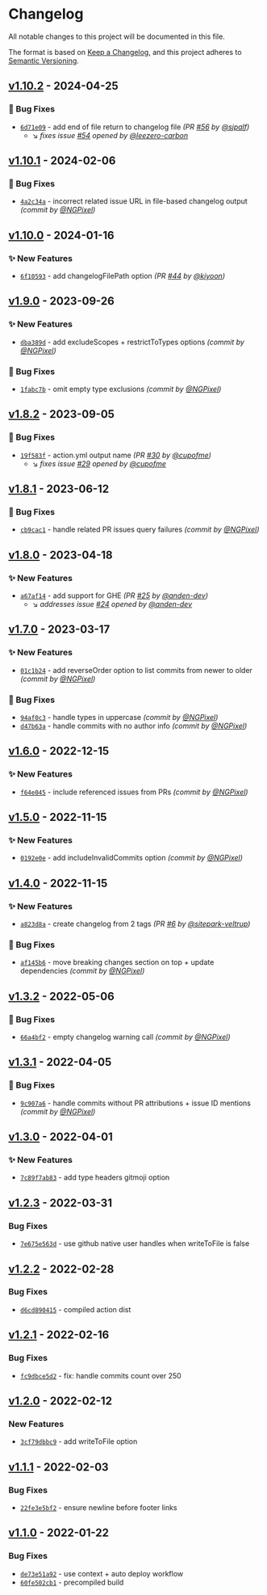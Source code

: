 # Changelog
All notable changes to this project will be documented in this file.

The format is based on [Keep a Changelog](https://keepachangelog.com/en/1.0.0/),
and this project adheres to [Semantic Versioning](https://semver.org/spec/v2.0.0.html).

## [v1.10.2] - 2024-04-25
### :bug: Bug Fixes
- [`6d71e09`](https://github.com/requarks/changelog-action/commit/6d71e098526ee17bae963f058d34cd763378337f) - add end of file return to changelog file *(PR [#56](https://github.com/requarks/changelog-action/pull/56) by [@sjpalf](https://github.com/sjpalf))*
  - :arrow_lower_right: *fixes issue [#54](https://github.com/requarks/changelog-action/issues/54) opened by [@leezero-carbon](https://github.com/leezero-carbon)*


## [v1.10.1] - 2024-02-06
### :bug: Bug Fixes
- [`4a2c34a`](https://github.com/requarks/changelog-action/commit/4a2c34a1a8fcfa9e48e61960aad0affc15066393) - incorrect related issue URL in file-based changelog output *(commit by [@NGPixel](https://github.com/NGPixel))*


## [v1.10.0] - 2024-01-16
### :sparkles: New Features
- [`6f10593`](https://github.com/requarks/changelog-action/commit/6f105938d7e03ad300949d064c6ccf739e79a3d0) - add changelogFilePath option *(PR [#44](https://github.com/requarks/changelog-action/pull/44) by [@kiyoon](https://github.com/kiyoon))*


## [v1.9.0] - 2023-09-26
### :sparkles: New Features
- [`dba389d`](https://github.com/requarks/changelog-action/commit/dba389d510fcf5b8327fe14221b569489dec425d) - add excludeScopes + restrictToTypes options *(commit by [@NGPixel](https://github.com/NGPixel))*

### :bug: Bug Fixes
- [`1fabc7b`](https://github.com/requarks/changelog-action/commit/1fabc7b0c6581d93c398246a856f084fb17cd9eb) - omit empty type exclusions *(commit by [@NGPixel](https://github.com/NGPixel))*


## [v1.8.2] - 2023-09-05
### :bug: Bug Fixes
- [`19f583f`](https://github.com/requarks/changelog-action/commit/19f583f53722c093319992282c8efb8a956efd64) - action.yml output name *(PR [#30](https://github.com/requarks/changelog-action/pull/30) by [@cupofme](https://github.com/cupofme))*
  - :arrow_lower_right: *fixes issue [#29](undefined) opened by [@cupofme](https://github.com/cupofme)*


## [v1.8.1] - 2023-06-12
### :bug: Bug Fixes
- [`cb9cac1`](https://github.com/requarks/changelog-action/commit/cb9cac16822feb7033a12db5731511e82f106d5c) - handle related PR issues query failures *(commit by [@NGPixel](https://github.com/NGPixel))*


## [v1.8.0] - 2023-04-18
### :sparkles: New Features
- [`a67af14`](https://github.com/requarks/changelog-action/commit/a67af14034e62802f8a8fa856a763a76d925df0d) - add support for GHE *(PR [#25](https://github.com/requarks/changelog-action/pull/25) by [@anden-dev](https://github.com/anden-dev))*
  - :arrow_lower_right: *addresses issue [#24](undefined) opened by [@anden-dev](https://github.com/anden-dev)*


## [v1.7.0] - 2023-03-17
### :sparkles: New Features
- [`01c1b24`](https://github.com/requarks/changelog-action/commit/01c1b24b234e079288271046481d408baad64656) - add reverseOrder option to list commits from newer to older *(commit by [@NGPixel](https://github.com/NGPixel))*

### :bug: Bug Fixes
- [`94af0c3`](https://github.com/requarks/changelog-action/commit/94af0c3dfeae6180da49e87ec06a24880614c081) - handle types in uppercase *(commit by [@NGPixel](https://github.com/NGPixel))*
- [`d47b63a`](https://github.com/requarks/changelog-action/commit/d47b63a7f846dd6c4aa803c597a12d413121fd59) - handle commits with no author info *(commit by [@NGPixel](https://github.com/NGPixel))*


## [v1.6.0] - 2022-12-15
### :sparkles: New Features
- [`f64e045`](https://github.com/requarks/changelog-action/commit/f64e045b5e7d73289888b92aa7cf6b9c8443f497) - include referenced issues from PRs *(commit by [@NGPixel](https://github.com/NGPixel))*


## [v1.5.0] - 2022-11-15
### :sparkles: New Features
- [`0192e0e`](https://github.com/requarks/changelog-action/commit/0192e0ed0553ee53648e187d784ccfdefe9e16b3) - add includeInvalidCommits option *(commit by [@NGPixel](https://github.com/NGPixel))*


## [v1.4.0] - 2022-11-15
### :sparkles: New Features
- [`a823d8a`](https://github.com/requarks/changelog-action/commit/a823d8ad176c08b3ceffaab28035dcc37be7f43e) - create changelog from 2 tags *(PR [#6](https://github.com/requarks/changelog-action/pull/6) by [@sitepark-veltrup](https://github.com/sitepark-veltrup))*

### :bug: Bug Fixes
- [`af145b6`](https://github.com/requarks/changelog-action/commit/af145b6f6d1fa8b857e497c91b3120cec8c1ef36) - move breaking changes section on top + update dependencies *(commit by [@NGPixel](https://github.com/NGPixel))*


## [v1.3.2] - 2022-05-06
### :bug: Bug Fixes
- [`66a4bf2`](https://github.com/requarks/changelog-action/commit/66a4bf2663a93f4271c97e78ec54859e0b40ff95) - empty changelog warning call *(commit by [@NGPixel](https://github.com/NGPixel))*


## [v1.3.1] - 2022-04-05
### :bug: Bug Fixes
- [`9c907a6`](https://github.com/requarks/changelog-action/commit/9c907a6f903e86d4591813cbf8c20b94797c7c70) - handle commits without PR attributions + issue ID mentions *(commit by [@NGPixel](https://github.com/NGPixel))*


## [v1.3.0] - 2022-04-01
### :sparkles: New Features
- [`7c89f7ab83`](https://github.com/Requarks/changelog-action/commit/7c89f7ab832998bbd4875c40b8b90a31aac1e398) - add type headers gitmoji option

## [v1.2.3] - 2022-03-31
### Bug Fixes
- [`7e675e563d`](https://github.com/Requarks/changelog-action/commit/7e675e563d4b3d6acbd444970ef9f8f13485b130) - use github native user handles when writeToFile is false

## [v1.2.2] - 2022-02-28
### Bug Fixes
- [`d6cd890415`](https://github.com/Requarks/changelog-action/commit/d6cd890415380a3392c700513b75145485d6c9b8) - compiled action dist

## [v1.2.1] - 2022-02-16
### Bug Fixes
- [`fc9dbce5d2`](https://github.com/Requarks/changelog-action/commit/fc9dbce5d2c2d9f2bb2a8160369c15017fda74e0) - fix: handle commits count over 250

## [v1.2.0] - 2022-02-12
### New Features
- [`3cf79dbbc9`](https://github.com/Requarks/changelog-action/commit/3cf79dbbc9c2343041681314f61f478e24191e4b) - add writeToFile option


## [v1.1.1] - 2022-02-03
### Bug Fixes
- [`22fe3e5bf2`](https://github.com/Requarks/changelog-action/commit/22fe3e5bf2205d243761cbfec6c7d5c90d897051) - ensure newline before footer links


## [v1.1.0] - 2022-01-22
### Bug Fixes
- [`de73e51a92`](https://github.com/Requarks/changelog-action/commit/de73e51a9227ef957d16ed17b22650582298ca7d) - use context + auto deploy workflow
- [`60fe502cb1`](https://github.com/Requarks/changelog-action/commit/60fe502cb1bbe8d74e3e1ed7540f636506c1d7c9) - precompiled build

[v1.1.0]: https://github.com/Requarks/changelog-action/compare/v1.0.0...v1.1.0
[v1.1.1]: https://github.com/Requarks/changelog-action/compare/v1.1.0...v1.1.1
[v1.2.0]: https://github.com/Requarks/changelog-action/compare/v1.1.1...v1.2.0
[v1.2.1]: https://github.com/Requarks/changelog-action/compare/v1.2.0...v1.2.1
[v1.2.2]: https://github.com/Requarks/changelog-action/compare/v1.2.1...v1.2.2
[v1.2.3]: https://github.com/Requarks/changelog-action/compare/v1.2.2...v1.2.3
[v1.3.0]: https://github.com/Requarks/changelog-action/compare/v1.2.3...v1.3.0

[v1.3.1]: https://github.com/requarks/changelog-action/compare/v1.3.0...v1.3.1
[v1.3.2]: https://github.com/requarks/changelog-action/compare/v1.3.1...v1.3.2
[v1.4.0]: https://github.com/requarks/changelog-action/compare/v1.3.2...v1.4.0
[v1.5.0]: https://github.com/requarks/changelog-action/compare/v1.4.0...v1.5.0
[v1.6.0]: https://github.com/requarks/changelog-action/compare/v1.5.0...v1.6.0
[v1.7.0]: https://github.com/requarks/changelog-action/compare/v1.6.0...v1.7.0
[v1.8.0]: https://github.com/requarks/changelog-action/compare/v1.7.0...v1.8.0
[v1.8.1]: https://github.com/requarks/changelog-action/compare/v1.8.0...v1.8.1
[v1.8.2]: https://github.com/requarks/changelog-action/compare/v1.8.1...v1.8.2
[v1.9.0]: https://github.com/requarks/changelog-action/compare/v1.8.2...v1.9.0
[v1.10.0]: https://github.com/requarks/changelog-action/compare/v1.9.0...v1.10.0
[v1.10.1]: https://github.com/requarks/changelog-action/compare/v1.10.0...v1.10.1
[v1.10.2]: https://github.com/requarks/changelog-action/compare/v1.10.1...v1.10.2
